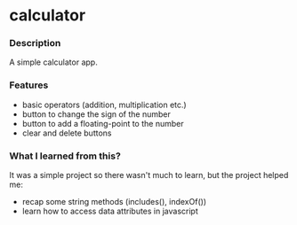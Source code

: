 # calculator
### Description
A simple calculator app.
### Features
- basic operators (addition, multiplication etc.)
- button to change the sign of the number
- button to add a floating-point to the number
- clear and delete buttons
### What I learned from this?
It was a simple project so there wasn't much to learn, but the project helped me:
- recap some string methods (includes(), indexOf())
- learn how to access data attributes in javascript
